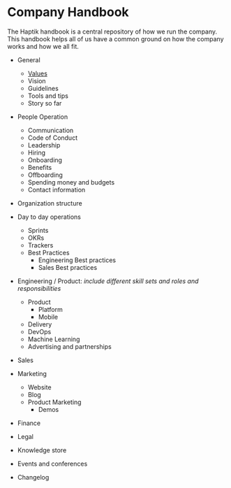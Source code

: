 # Company Handbook

The Haptik handbook is a central repository of how we run the company. This handbook helps all of us have a common ground on how the company works and how we all fit. 

- General
  - [Values](/values.md)
  - Vision
  - Guidelines
  - Tools and tips
  - Story so far

- People Operation
  - Communication
  - Code of Conduct
  - Leadership
  - Hiring
  - Onboarding
  - Benefits
  - Offboarding
  - Spending money and budgets
  - Contact information

- Organization structure
- Day to day operations
  - Sprints
  - OKRs
  - Trackers
  - Best Practices
    - Engineering Best practices
    - Sales Best practices
- Engineering / Product: *include different skill sets and roles and responsibilities*
  - Product
    - Platform
    - Mobile
  - Delivery
  - DevOps
  - Machine Learning
  - Advertising and partnerships
- Sales
- Marketing
  - Website
  - Blog
  - Product Marketing
    - Demos
- Finance
- Legal
- Knowledge store
- Events and conferences
- Changelog
